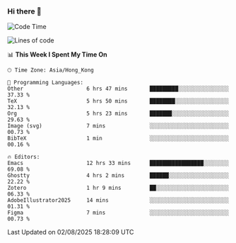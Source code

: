 ### Hi there 👋

<!--
**nicehiro/nicehiro** is a ✨ _special_ ✨ repository because its `README.md` (this file) appears on your GitHub profile.

Here are some ideas to get you started:

- 🔭 I’m currently working on ...
- 🌱 I’m currently learning ...
- 👯 I’m looking to collaborate on ...
- 🤔 I’m looking for help with ...
- 💬 Ask me about ...
- 📫 How to reach me: ...
- 😄 Pronouns: ...
- ⚡ Fun fact: ...
-->

<!--START_SECTION:waka-->
![Code Time](http://img.shields.io/badge/Code%20Time-858%20hrs%2010%20mins-blue)

![Lines of code](https://img.shields.io/badge/From%20Hello%20World%20I%27ve%20Written-1.7%20million%20lines%20of%20code-blue)

📊 **This Week I Spent My Time On** 

```text
🕑︎ Time Zone: Asia/Hong_Kong

💬 Programming Languages: 
Other                    6 hrs 47 mins       █████████░░░░░░░░░░░░░░░░   37.33 % 
TeX                      5 hrs 50 mins       ████████░░░░░░░░░░░░░░░░░   32.13 % 
Org                      5 hrs 23 mins       ███████░░░░░░░░░░░░░░░░░░   29.63 % 
Image (svg)              7 mins              ░░░░░░░░░░░░░░░░░░░░░░░░░   00.73 % 
BibTeX                   1 min               ░░░░░░░░░░░░░░░░░░░░░░░░░   00.16 % 

🔥 Editors: 
Emacs                    12 hrs 33 mins      █████████████████░░░░░░░░   69.08 % 
Ghostty                  4 hrs 2 mins        ██████░░░░░░░░░░░░░░░░░░░   22.22 % 
Zotero                   1 hr 9 mins         ██░░░░░░░░░░░░░░░░░░░░░░░   06.33 % 
AdobeIllustrator2025     14 mins             ░░░░░░░░░░░░░░░░░░░░░░░░░   01.31 % 
Figma                    7 mins              ░░░░░░░░░░░░░░░░░░░░░░░░░   00.73 % 
```


 Last Updated on 02/08/2025 18:28:09 UTC
<!--END_SECTION:waka-->
